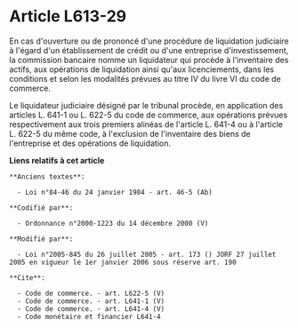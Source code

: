 # Article L613-29

En cas d'ouverture ou de prononcé d'une procédure de liquidation judiciaire à l'égard d'un établissement de crédit ou d'une
entreprise d'investissement, la commission bancaire nomme un liquidateur qui procède à l'inventaire des actifs, aux
opérations de liquidation ainsi qu'aux licenciements, dans les conditions et selon les modalités prévues au titre IV du livre
VI du code de commerce. 

Le liquidateur judiciaire désigné par le tribunal procède, en application des articles L. 641-1 ou L. 622-5 du code de
commerce, aux opérations prévues respectivement aux trois premiers alinéas de l'article L. 641-4 ou à l'article L. 622-5 du
même code, à l'exclusion de l'inventaire des biens de l'entreprise et des opérations de liquidation.

**Liens relatifs à cet article**

	**Anciens textes**:

	  - Loi n°84-46 du 24 janvier 1984 - art. 46-5 (Ab)

	**Codifié par**:

	  - Ordonnance n°2000-1223 du 14 décembre 2000 (V)

	**Modifié par**:

	  - Loi n°2005-845 du 26 juillet 2005 - art. 173 () JORF 27 juillet 2005 en vigueur le 1er janvier 2006 sous réserve art. 190

	**Cite**:

	  - Code de commerce. - art. L622-5 (V)
	  - Code de commerce. - art. L641-1 (V)
	  - Code de commerce. - art. L641-4 (V)
	  - Code monétaire et financier L641-4
